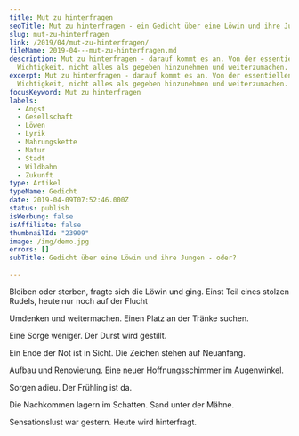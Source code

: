 ```yaml
---
title: Mut zu hinterfragen
seoTitle: Mut zu hinterfragen - ein Gedicht über eine Löwin und ihre Jungen
slug: mut-zu-hinterfragen
link: /2019/04/mut-zu-hinterfragen/
fileName: 2019-04---mut-zu-hinterfragen.md
description: Mut zu hinterfragen - darauf kommt es an. Von der essentiellen
  Wichtigkeit, nicht alles als gegeben hinzunehmen und weiterzumachen.
excerpt: Mut zu hinterfragen - darauf kommt es an. Von der essentiellen
  Wichtigkeit, nicht alles als gegeben hinzunehmen und weiterzumachen.
focusKeyword: Mut zu hinterfragen
labels:
  - Angst
  - Gesellschaft
  - Löwen
  - Lyrik
  - Nahrungskette
  - Natur
  - Stadt
  - Wildbahn
  - Zukunft
type: Artikel
typeName: Gedicht
date: 2019-04-09T07:52:46.000Z
status: publish
isWerbung: false
isAffiliate: false
thumbnailId: "23909"
image: /img/demo.jpg
errors: []
subTitle: Gedicht über eine Löwin und ihre Jungen - oder?
  
---
```


Bleiben oder sterben, fragte sich die Löwin und ging. Einst Teil eines stolzen
Rudels, heute nur noch auf der Flucht

Umdenken und weitermachen. Einen Platz an der Tränke suchen.

Eine Sorge weniger. Der Durst wird gestillt.

Ein Ende der Not ist in Sicht. Die Zeichen stehen auf Neuanfang.

Aufbau und Renovierung. Eine neuer Hoffnungsschimmer im Augenwinkel.

Sorgen adieu. Der Frühling ist da.

Die Nachkommen lagern im Schatten. Sand unter der Mähne.

Sensationslust war gestern. Heute wird hinterfragt.

  